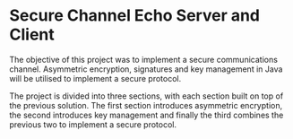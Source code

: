 # Secure Channel Echo Server and Client

The objective of this project was to implement a secure communications channel. Asymmetric encryption, signatures and key management in Java will be utilised to implement a secure protocol.

The project is divided into three sections, with each section built on top of the previous solution. The first section introduces asymmetric encryption, the second introduces key management and finally the third combines the previous two to implement a secure protocol.

